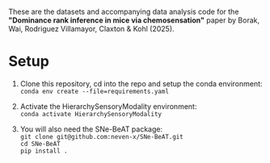 These are the datasets and accompanying data analysis code for the __"Dominance rank inference in mice via chemosensation"__ paper by Borak, Wai, Rodriguez Villamayor, Claxton & Kohl (2025).

# Setup
1. Clone this repository, cd into the repo and setup the conda environment:\
```conda env create --file=requirements.yaml```

2. Activate the HierarchySensoryModality environment:\
```conda activate HierarchySensoryModality```

3. You will also need the SNe-BeAT package:\
```git clone git@github.com:neven-x/SNe-BeAT.git```\
```cd SNe-BeAT```\
```pip install .```
